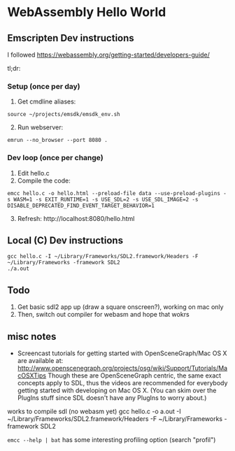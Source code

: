 # WebAssembly Hello World

## Emscripten Dev instructions

I followed https://webassembly.org/getting-started/developers-guide/

tl;dr:

### Setup (once per day)

1. Get cmdline aliases:
```
source ~/projects/emsdk/emsdk_env.sh
```
2. Run webserver:
```
emrun --no_browser --port 8080 .
```

### Dev loop (once per change)

1. Edit hello.c
2. Compile the code:
```
emcc hello.c -o hello.html --preload-file data --use-preload-plugins -s WASM=1 -s EXIT_RUNTIME=1 -s USE_SDL=2 -s USE_SDL_IMAGE=2 -s DISABLE_DEPRECATED_FIND_EVENT_TARGET_BEHAVIOR=1
```
3. Refresh:
http://localhost:8080/hello.html

## Local (C) Dev instructions

```
gcc hello.c -I ~/Library/Frameworks/SDL2.framework/Headers -F ~/Library/Frameworks -framework SDL2
./a.out
```



## Todo

1. Get basic sdl2 app up (draw a square onscreen?), working on mac only
2. Then, switch out compiler for webasm and hope that wokrs

## misc notes

 - Screencast tutorials for getting started with OpenSceneGraph/Mac OS X are
  available at:
  http://www.openscenegraph.org/projects/osg/wiki/Support/Tutorials/MacOSXTips
  Though these are OpenSceneGraph centric, the same exact concepts apply to
  SDL, thus the videos are recommended for everybody getting started with
  developing on Mac OS X. (You can skim over the PlugIns stuff since SDL
  doesn't have any PlugIns to worry about.)


works to compile sdl (no webasm yet)
  gcc hello.c -o a.out -I ~/Library/Frameworks/SDL2.framework/Headers -F ~/Library/Frameworks -framework SDL2

`emcc --help | bat` has some interesting profiling option (search "profil")
